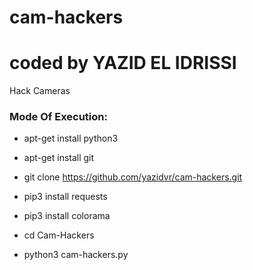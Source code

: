 # cam-hackers
# coded by YAZID EL IDRISSI

Hack Cameras

<h3> Mode Of Execution: </h3>

* apt-get install python3

* apt-get install git

* git clone https://github.com/yazidvr/cam-hackers.git

* pip3 install requests

* pip3 install colorama

* cd Cam-Hackers

* python3 cam-hackers.py
